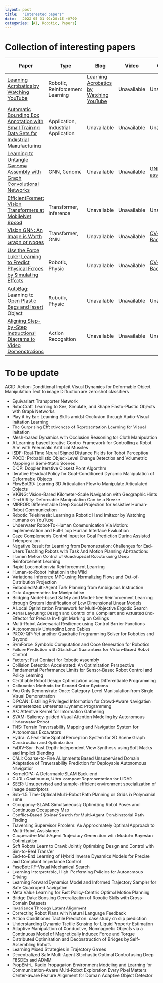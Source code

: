 ```yaml
---
layout: post
title:  "Interested papers"
date:   2022-05-31 02:28:15 +0700
categories: [AI, Robotic, Papers]
---
```


# Collection of interesting papers

Paper | Type | Blog | Video | Code | Potential Application | 
--- | --- | --- | --- | --- | --- | 
[Learning Acrobatics by Watching YouTube](https://xbpeng.github.io/projects/SFV/2018_TOG_SFV.pdf) | Robotic, Reinforcement Learning | [Learning Acrobatics by Watching YouTube](https://bair.berkeley.edu/blog/2018/10/09/sfv/) | Unavailable | Unavailable | Build Robot imitate people |
[Automatic Bounding Box Annotation with Small Training Data Sets for Industrial Manufacturing](https://arxiv.org/abs/2206.00280) | Application, Industrial Application | Unavailable | Unavailable | Unavailable | Industrial Application |
[Learning to Untangle Genome Assembly with Graph Convolutional Networks](arxiv.org/abs/2206.00668 ) | GNN, Genome | Unavailable | Unavailable | [GNNome-assembly](https://github.com/lvrcek/GNNome-assembly) | Industrial Application |
[EfficientFormer: Vision Transformers at MobileNet Speed](arxiv.org/abs/2206.00668) | Transformer, Inference | Unavailable | Unavailable | Unavailable | Optimize for Inference, Better Backbone |
[Vision GNN: An Image is Worth Graph of Nodes](arxiv.org/abs/2206.00272) | Transformer, GNN | Unavailable | Unavailable | [CV-Backbones](https://github.com/huawei-noah/CV-Backbones) | Better Backbone |
[Use the Force Luke! Learning to Predict Physical Forces by Simulating Effects](https://arxiv.org/pdf/2003.12045) | Robotic, Physic | Unavailable | Unavailable | [CV-Backbones](https://github.com/huawei-noah/CV-Backbones) | Better Backbone |
[AutoBag: Learning to Open Plastic Bags and Insert Object](https://arxiv.org/abs/2210.17217) | Robotic, Physic | Unavailable | Unavailable | Unavailable | Build Robot for home or in retail |
[Aligning Step-by-Step Instructional Diagrams to Video Demonstrations](https://arxiv.org/abs/2303.13800) | Action Recognition | Unavailable | Unavailable | Unavailable | Build Robot that can learn from instruction manual |


# To be update
ACID: Action-Conditional Implicit Visual Dynamics for Deformable Object Manipulation
Text to image Diffuction are zero shot classifiers
- Equivariant Transporter Network
- RoboCraft: Learning to See, Simulate, and Shape Elasto-Plastic Objects with Graph Networks
- Play it by Ear: Learning Skills amidst Occlusion through Audio-Visual Imitation Learning
- The Surprising Effectiveness of Representation Learning for Visual Imitation
- Mesh-based Dynamics with Occlusion Reasoning for Cloth Manipulation
- A Learning-based Iterative Control Framework for Controlling a Robot Arm with Pneumatic Artificial Muscles
- iSDF: Real-Time Neural Signed Distance Fields for Robot Perception
- POCD: Probabilistic Object-Level Change Detection and Volumetric Mapping in Semi-Static Scenes
- DICP: Doppler Iterative Closest Point Algorithm
- Iterative Residual Policy for Goal-Conditioned Dynamic Manipulation of Deformable Objects
- FlowBot3D: Learning 3D Articulation Flow to Manipulate Articulated Objects
- ViKiNG: Vision-Based Kilometer-Scale Navigation with Geographic Hints
- DextAIRity: Deformable Manipulation Can be a Breeze
- MIRROR: Differentiable Deep Social Projection for Assistive Human-Robot Communication
- Robotic Telekinesis: Learning a Robotic Hand Imitator by Watching Humans on YouTube
- Underwater Robot-To-Human Communication Via Motion: Implementation and Full-Loop Human Interface Evaluation
- Gaze Complements Control Input for Goal Prediction During Assisted Teleoperation
- Negative Result for Learning from Demonstration: Challenges for End-Users Teaching Robots with Task And Motion Planning Abstractions
- Human Motion Control of Quadrupedal Robots using Deep Reinforcement Learning
- Rapid Locomotion via Reinforcement Learning
- Human-to-Robot Imitation in the Wild
- Variational Inference MPC using Normalizing Flows and Out-of-Distribution Projection
- Embodied Multi-Agent Task Planning from Ambiguous Instruction
- Data Augmentation for Manipulation
- Bridging Model-based Safety and Model-free Reinforcement Learning through System Identification of Low Dimensional Linear Models
- A Local Optimization Framework for Multi-Objective Ergodic Search
- Aerial Layouting: Design and Control of a Compliant and Actuated End-Effector for Precise In-flight Marking on Ceilings
- Multi-Robot Adversarial Resilience using Control Barrier Functions
- Autonomously Untangling Long Cables
- PROX-QP: Yet another Quadratic Programming Solver for Robotics and Beyond
- SymForce: Symbolic Computation and Code Generation for Robotics
- Failure Prediction with Statistical Guarantees for Vision-Based Robot Control
- Factory: Fast Contact for Robotic Assembly
- Collision Detection Accelerated: An Optimization Perspective
- Fundamental Performance Limits for Sensor-Based Robot Control and Policy Learning
- Certifiable Robot Design Optimization using Differentiable Programming
- Collocation Methods for Second Order Systems
- You Only Demonstrate Once: Category-Level Manipulation from Single Visual Demonstration
- DiPCAN: Distilling Privileged Information for Crowd-Aware Navigation
- Parameterized Differential Dynamic Programming
- AK: Attentive Kernel for Information Gathering
- SVAM: Saliency-guided Visual Attention Modeling by Autonomous Underwater Robot
- TNS: Terrain Traversability Mapping and Navigation System for Autonomous Excavators
- Hydra: A Real-time Spatial Perception System for 3D Scene Graph Construction and Optimization
- FaDIV-Syn: Fast Depth-Independent View Synthesis using Soft Masks and Implicit Blending
- CALI: Coarse-to-Fine ALIgnments Based Unsupervised Domain Adaptation of Traversability Prediction for Deployable Autonomous Navigation
- KernelGPA: A Deformable SLAM Back-end
- CURL: Continuous, Ultra-compact Representation for LiDAR
- SEER: Unsupervised and sample-efficient environment specialization of image descriptors
- Sub-1.5 Time-Optimal Multi-Robot Path Planning on Grids in Polynomial Time
- Occupancy-SLAM: Simultaneously Optimizing Robot Poses and Continuous Occupancy Map
- Conflict-Based Steiner Search for Multi-Agent Combinatorial Path Finding
- Traversing Supervisor Problem: An Approximately Optimal Approach to Multi-Robot Assistance
- Cooperative Multi-Agent Trajectory Generation with Modular Bayesian Optimization
- Soft Robots Learn to Crawl: Jointly Optimizing Design and Control with Sim-to-Real Transfer
- End-to-End Learning of Hybrid Inverse Dynamics Models for Precise and Compliant Impedance Control
- FuseBot: RF-Visual Mechanical Search
- Learning Interpretable, High-Performing Policies for Autonomous Driving
- Learning Forward Dynamics Model and Informed Trajectory Sampler for Safe Quadruped Navigation
- Meta Value Learning for Fast Policy-Centric Optimal Motion Planning
- Bridge Data: Boosting Generalization of Robotic Skills with Cross-Domain Datasets
- Invariance Through Latent Alignment
- Correcting Robot Plans with Natural Language Feedback
- Action Conditioned Tactile Prediction: case study on slip prediction
- Understanding Dynamic Tactile Sensing for Liquid Property Estimation
- Adaptive Manipulation of Conductive, Nonmagnetic Objects via a Continuous Model of Magnetically Induced Force and Torque
- Distributed Optimisation and Deconstruction of Bridges by Self-Assembling Robots
- Learning Mixed Strategies in Trajectory Games
- Decentralized Safe Multi-Agent Stochastic Optimal Control using Deep FBSDEs and ADMM
- PropEM-L: Radio Propagation Environment Modeling and Learning for Communication-Aware Multi-Robot Exploration
 Every Pixel Matters: Center-aware Feature Alignment for Domain Adaptive Object Detector 
